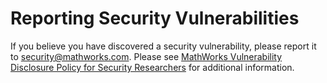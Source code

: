 <!-- Copyright 2025 The MathWorks, Inc. -->
# Reporting Security Vulnerabilities

If you believe you have discovered a security vulnerability, please report it to
[security@mathworks.com](mailto:security@mathworks.com). Please see
[MathWorks Vulnerability Disclosure Policy for Security Researchers](https://www.mathworks.com/company/aboutus/policies_statements/vulnerability-disclosure-policy.html)
for additional information.
